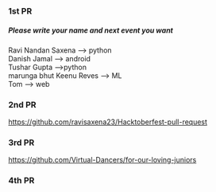 ### 1st PR
##### Please write your name and next event you want

Ravi Nandan Saxena  --> python <br />
Danish Jamal --> android <br />
Tushar Gupta -->python <br />
marunga bhut
Keenu Reves --> ML <br />
Tom  --> web <br />

### 2nd PR
https://github.com/ravisaxena23/Hacktoberfest-pull-request

### 3rd PR
https://github.com/Virtual-Dancers/for-our-loving-juniors

### 4th PR
